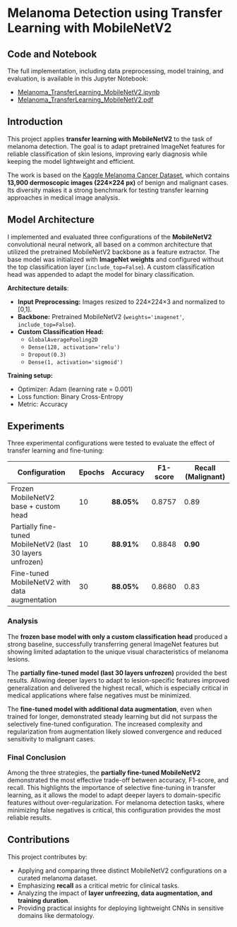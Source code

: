 # Melanoma Detection using Transfer Learning with MobileNetV2

## Code and Notebook  

The full implementation, including data preprocessing, model training, and evaluation, is available in this Jupyter Notebook:  
- [Melanoma_TransferLearning_MobileNetV2.ipynb](Melanoma_TransferLearning_MobileNetV2.ipynb)
- [Melanoma_TransferLearning_MobileNetV2.pdf](Melanoma_TransferLearning_MobileNetV2.pdf)

## Introduction  

This project applies **transfer learning with MobileNetV2** to the task of melanoma detection. The goal is to adapt pretrained ImageNet features for reliable classification of skin lesions, improving early diagnosis while keeping the model lightweight and efficient.  

The work is based on the [Kaggle Melanoma Cancer Dataset](https://www.kaggle.com/datasets/bhaveshmittal/melanoma-cancer-dataset/data), which contains **13,900 dermoscopic images (224×224 px)** of benign and malignant cases. Its diversity makes it a strong benchmark for testing transfer learning approaches in medical image analysis.  

## Model Architecture  
I implemented and evaluated three configurations of the **MobileNetV2** convolutional neural network, all based on a common architecture that utilized the pretrained MobileNetV2 backbone as a feature extractor. The base model was initialized with **ImageNet weights** and configured without the top classification layer (`include_top=False`). A custom classification head was appended to adapt the model for binary classification.  

**Architecture details**:  
- **Input Preprocessing:** Images resized to 224×224×3 and normalized to [0,1].  
- **Backbone:** Pretrained MobileNetV2 (`weights='imagenet'`, `include_top=False`).  
- **Custom Classification Head:**  
  - `GlobalAveragePooling2D`  
  - `Dense(128, activation='relu')`  
  - `Dropout(0.3)`  
  - `Dense(1, activation='sigmoid')`  

**Training setup:**  
- Optimizer: Adam (learning rate = 0.001)  
- Loss function: Binary Cross-Entropy  
- Metric: Accuracy  

## Experiments  
Three experimental configurations were tested to evaluate the effect of transfer learning and fine-tuning:  

| Configuration                                | Epochs | Accuracy | F1-score | Recall (Malignant) |
|---------------------------------------------|--------|----------|----------|---------------------|
| Frozen MobileNetV2 base + custom head        | 10     | **88.05%** | 0.8757   | 0.89                |
| Partially fine-tuned MobileNetV2 (last 30 layers unfrozen) | 10     | **88.91%** | 0.8848   | **0.90**            |
| Fine-tuned MobileNetV2 with data augmentation | 30     | **88.05%** | 0.8680   | 0.83                |

### Analysis  

The **frozen base model with only a custom classification head** produced a strong baseline, successfully transferring general ImageNet features but showing limited adaptation to the unique visual characteristics of melanoma lesions.  

The **partially fine-tuned model (last 30 layers unfrozen)** provided the best results. Allowing deeper layers to adapt to lesion-specific features improved generalization and delivered the highest recall, which is especially critical in medical applications where false negatives must be minimized.  

The **fine-tuned model with additional data augmentation**, even when trained for longer, demonstrated steady learning but did not surpass the selectively fine-tuned configuration. The increased complexity and regularization from augmentation likely slowed convergence and reduced sensitivity to malignant cases.  

### Final Conclusion  

Among the three strategies, the **partially fine-tuned MobileNetV2** demonstrated the most effective trade-off between accuracy, F1-score, and recall. This highlights the importance of selective fine-tuning in transfer learning, as it allows the model to adapt deeper layers to domain-specific features without over-regularization. For melanoma detection tasks, where minimizing false negatives is critical, this configuration provides the most reliable results.  


## Contributions  
This project contributes by:  
- Applying and comparing three distinct MobileNetV2 configurations on a curated melanoma dataset.  
- Emphasizing **recall** as a critical metric for clinical tasks.  
- Analyzing the impact of **layer unfreezing, data augmentation, and training duration**.  
- Providing practical insights for deploying lightweight CNNs in sensitive domains like dermatology.  

